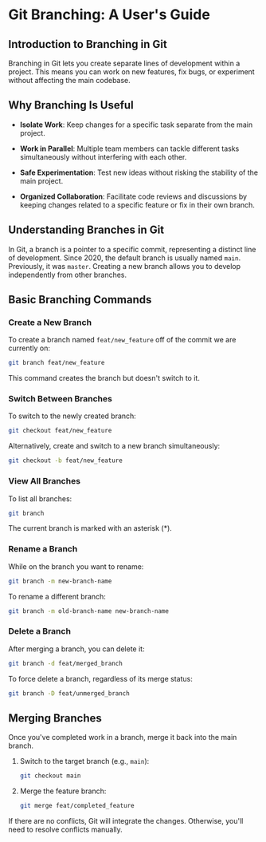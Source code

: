 # Git Branching: A User's Guide

## Introduction to Branching in Git

Branching in Git lets you create separate lines of development within a project. This means you can work on new features, fix bugs, or experiment without affecting the main codebase.

## Why Branching Is Useful

- **Isolate Work**: Keep changes for a specific task separate from the main project.

- **Work in Parallel**: Multiple team members can tackle different tasks simultaneously without interfering with each other.

- **Safe Experimentation**: Test new ideas without risking the stability of the main project.

- **Organized Collaboration**: Facilitate code reviews and discussions by keeping changes related to a specific feature or fix in their own branch.

## Understanding Branches in Git

In Git, a branch is a pointer to a specific commit, representing a distinct line of development. Since 2020, the default branch is usually named `main`. Previously, it was `master`. Creating a new branch allows you to develop independently from other branches.

## Basic Branching Commands

### Create a New Branch

To create a branch named `feat/new_feature` off of the commit we are currently on:

```bash
git branch feat/new_feature
```


This command creates the branch but doesn't switch to it.

### Switch Between Branches

To switch to the newly created branch:

```bash
git checkout feat/new_feature
```


Alternatively, create and switch to a new branch simultaneously:

```bash
git checkout -b feat/new_feature
```


### View All Branches

To list all branches:

```bash
git branch
```


The current branch is marked with an asterisk (*).

### Rename a Branch

While on the branch you want to rename:

```bash
git branch -m new-branch-name
```


To rename a different branch:

```bash
git branch -m old-branch-name new-branch-name
```


### Delete a Branch

After merging a branch, you can delete it:

```bash
git branch -d feat/merged_branch
```


To force delete a branch, regardless of its merge status:

```bash
git branch -D feat/unmerged_branch
```


## Merging Branches

Once you've completed work in a branch, merge it back into the main branch.

1. Switch to the target branch (e.g., `main`):

   ```bash
   git checkout main
   ```


2. Merge the feature branch:

   ```bash
   git merge feat/completed_feature
   ```


If there are no conflicts, Git will integrate the changes. Otherwise, you'll need to resolve conflicts manually.
